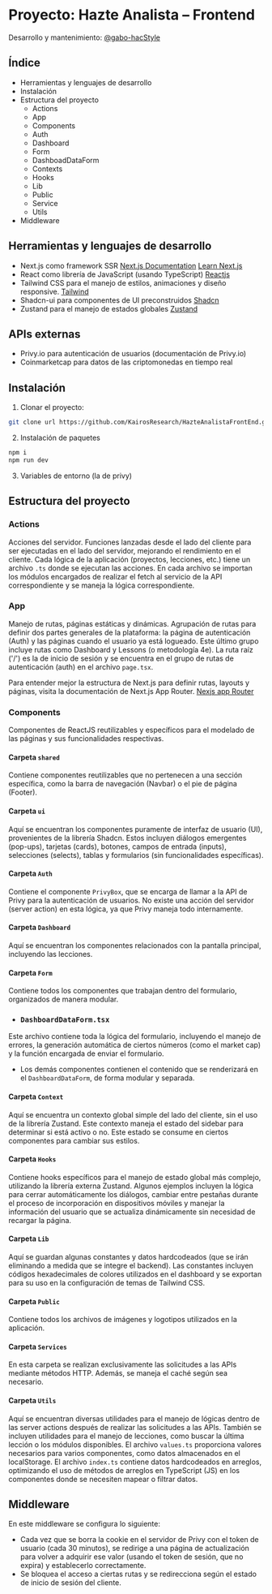 # Proyecto: Hazte Analista – Frontend

Desarrollo y mantenimiento: [@gabo-hacStyle](https://github.com/gabo-hacStyle)

## Índice

- Herramientas y lenguajes de desarrollo
- Instalación
- Estructura del proyecto
  - Actions
  - App
  - Components
  - Auth
  - Dashboard
  - Form
  - DashboadDataForm
  - Contexts
  - Hooks
  - Lib
  - Public
  - Service
  - Utils
- Middleware

## Herramientas y lenguajes de desarrollo

- Next.js como framework SSR [Next.js Documentation](https://nextjs.org/docs) [Learn Next.js](https://nextjs.org/learn)
- React como librería de JavaScript (usando TypeScript) [Reactjs](https://react.dev/)
- Tailwind CSS para el manejo de estilos, animaciones y diseño responsive. [Tailwind](https://tailwindcss.com/)
- Shadcn-ui para componentes de UI preconstruidos [Shadcn](https://ui.shadcn.com/docs)
- Zustand para el manejo de estados globales [Zustand](https://docs.pmnd.rs/zustand/getting-started/introduction)

## APIs externas

- Privy.io para autenticación de usuarios (documentación de Privy.io)
- Coinmarketcap para datos de las criptomonedas en tiempo real

## Instalación

1. Clonar el proyecto:

```bash
git clone url https://github.com/KairosResearch/HazteAnalistaFrontEnd.git
```

2. Instalación de paquetes

```bash
npm i
npm run dev
```

3. Variables de entorno (la de privy)

## Estructura del proyecto

### Actions

Acciones del servidor. Funciones lanzadas desde el lado del cliente para ser ejecutadas en el lado del servidor, mejorando el rendimiento en el cliente. Cada lógica de la aplicación (proyectos, lecciones, etc.) tiene un archivo `.ts` donde se ejecutan las acciones. En cada archivo se importan los módulos encargados de realizar el fetch al servicio de la API correspondiente y se maneja la lógica correspondiente.

### App

Manejo de rutas, páginas estáticas y dinámicas. Agrupación de rutas para definir dos partes generales de la plataforma: la página de autenticación (Auth) y las páginas cuando el usuario ya está logueado. Este último grupo incluye rutas como Dashboard y Lessons (o metodología 4e). La ruta raíz ('/') es la de inicio de sesión y se encuentra en el grupo de rutas de autenticación (auth) en el archivo `page.tsx`.

Para entender mejor la estructura de Next.js para definir rutas, layouts y páginas, visita la documentación de Next.js App Router. [Nexjs app Router](https://nextjs.org/docs/app)

### Components

Componentes de ReactJS reutilizables y específicos para el modelado de las páginas y sus funcionalidades respectivas.

#### Carpeta `shared`

Contiene componentes reutilizables que no pertenecen a una sección específica, como la barra de navegación (Navbar) o el pie de página (Footer).

#### Carpeta `ui`

Aquí se encuentran los componentes puramente de interfaz de usuario (UI), provenientes de la librería Shadcn. Estos incluyen diálogos emergentes (pop-ups), tarjetas (cards), botones, campos de entrada (inputs), selecciones (selects), tablas y formularios (sin funcionalidades específicas).

#### Carpeta `Auth`

Contiene el componente `PrivyBox`, que se encarga de llamar a la API de Privy para la autenticación de usuarios. No existe una acción del servidor (server action) en esta lógica, ya que Privy maneja todo internamente.

#### Carpeta `Dashboard`

Aquí se encuentran los componentes relacionados con la pantalla principal, incluyendo las lecciones.

#### Carpeta `Form`

Contiene todos los componentes que trabajan dentro del formulario, organizados de manera modular.

- ### `DashboardDataForm.tsx`

Este archivo contiene toda la lógica del formulario, incluyendo el manejo de errores, la generación automática de ciertos números (como el market cap) y la función encargada de enviar el formulario.

- Los demás componentes contienen el contenido que se renderizará en el `DashboardDataForm`, de forma modular y separada.

#### Carpeta `Context`

Aquí se encuentra un contexto global simple del lado del cliente, sin el uso de la librería Zustand. Este contexto maneja el estado del sidebar para determinar si está activo o no. Este estado se consume en ciertos componentes para cambiar sus estilos.

#### Carpeta `Hooks`

Contiene hooks específicos para el manejo de estado global más complejo, utilizando la librería externa Zustand. Algunos ejemplos incluyen la lógica para cerrar automáticamente los diálogos, cambiar entre pestañas durante el proceso de incorporación en dispositivos móviles y manejar la información del usuario que se actualiza dinámicamente sin necesidad de recargar la página.

#### Carpeta `Lib`

Aquí se guardan algunas constantes y datos hardcodeados (que se irán eliminando a medida que se integre el backend). Las constantes incluyen códigos hexadecimales de colores utilizados en el dashboard y se exportan para su uso en la configuración de temas de Tailwind CSS.

#### Carpeta `Public`

Contiene todos los archivos de imágenes y logotipos utilizados en la aplicación.

#### Carpeta `Services`

En esta carpeta se realizan exclusivamente las solicitudes a las APIs mediante métodos HTTP. Además, se maneja el caché según sea necesario.

#### Carpeta `Utils`

Aquí se encuentran diversas utilidades para el manejo de lógicas dentro de las server actions después de realizar las solicitudes a las APIs. También se incluyen utilidades para el manejo de lecciones, como buscar la última lección o los módulos disponibles. El archivo `values.ts` proporciona valores necesarios para varios componentes, como datos almacenados en el localStorage. El archivo `index.ts` contiene datos hardcodeados en arreglos, optimizando el uso de métodos de arreglos en TypeScript (JS) en los componentes donde se necesiten mapear o filtrar datos.

## Middleware

En este middleware se configura lo siguiente:

- Cada vez que se borra la cookie en el servidor de Privy con el token de usuario (cada 30 minutos), se redirige a una página de actualización para volver a adquirir ese valor (usando el token de sesión, que no expira) y establecerlo correctamente.
- Se bloquea el acceso a ciertas rutas y se redirecciona según el estado de inicio de sesión del cliente.
